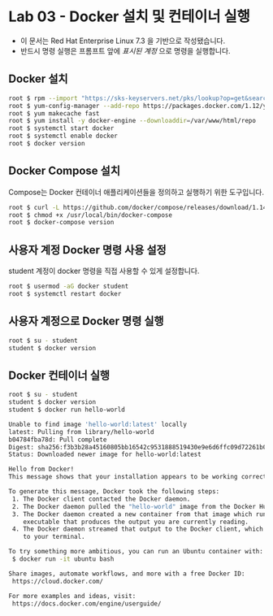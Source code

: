 Lab 03 - Docker 설치 및 컨테이너 실행
===

* 이 문서는 Red Hat Enterprise Linux 7.3 을 기반으로 작성됐습니다.
* 반드시 명령 실행은 프롬프트 앞에 *표시된 계정* 으로 명령을 실행합니다.  


## Docker 설치

```bash
root $ rpm --import "https://sks-keyservers.net/pks/lookup?op=get&search=0xee6d536cf7dc86e2d7d56f59a178ac6c6238f52e"
root $ yum-config-manager --add-repo https://packages.docker.com/1.12/yum/repo/main/centos/7
root $ yum makecache fast
root $ yum install -y docker-engine --downloaddir=/var/www/html/repo
root $ systemctl start docker
root $ systemctl enable docker
root $ docker version
```

## Docker Compose 설치

Compose는 Docker 컨테이너 애플리케이션들을 정의하고 실행하기 위한 도구입니다.
```bash
root $ curl -L https://github.com/docker/compose/releases/download/1.14.0/docker-compose-`uname -s`-`uname -m` > /usr/local/bin/docker-compose
root $ chmod +x /usr/local/bin/docker-compose
root $ docker-compose version
```

## 사용자 계정 Docker 명령 사용 설정

student 계정이 docker 명령을 직접 사용할 수 있게 설정합니다. 

```bash
root $ usermod -aG docker student
root $ systemctl restart docker
```

## 사용자 계정으로 Docker 명령 실행

```bash
root $ su - student
student $ docker version
```
 
## Docker 컨테이너 실행

```bash
root $ su - student
student $ docker version
student $ docker run hello-world

Unable to find image 'hello-world:latest' locally
latest: Pulling from library/hello-world
b04784fba78d: Pull complete 
Digest: sha256:f3b3b28a45160805bb16542c9531888519430e9e6d6ffc09d72261b0d26ff74f
Status: Downloaded newer image for hello-world:latest

Hello from Docker!
This message shows that your installation appears to be working correctly.

To generate this message, Docker took the following steps:
 1. The Docker client contacted the Docker daemon.
 2. The Docker daemon pulled the "hello-world" image from the Docker Hub.
 3. The Docker daemon created a new container from that image which runs the
    executable that produces the output you are currently reading.
 4. The Docker daemon streamed that output to the Docker client, which sent it
    to your terminal.

To try something more ambitious, you can run an Ubuntu container with:
 $ docker run -it ubuntu bash

Share images, automate workflows, and more with a free Docker ID:
 https://cloud.docker.com/

For more examples and ideas, visit:
 https://docs.docker.com/engine/userguide/

```
  
